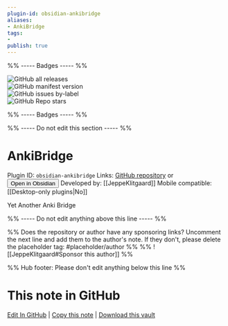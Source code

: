 ```yaml
---
plugin-id: obsidian-ankibridge
aliases:
- AnkiBridge
tags: 
- 
publish: true
---
```


%% ----- Badges ----- %%

![GitHub all releases](https://img.shields.io/github/downloads/JeppeKlitgaard/ObsidianAnkiBridge/total?color=573E7A&logo=github&style=for-the-badge)   
![GitHub manifest version](https://img.shields.io/github/manifest-json/v/JeppeKlitgaard/ObsidianAnkiBridge?color=573E7A&logo=github&style=for-the-badge)   
![GitHub issues by-label](https://img.shields.io/github/issues/JeppeKlitgaard/ObsidianAnkiBridge/help%20wanted?color=573E7A&logo=github&style=for-the-badge)   
![GitHub Repo stars](https://img.shields.io/github/stars/JeppeKlitgaard/ObsidianAnkiBridge?color=573E7A&logo=github&style=for-the-badge)

%% ----- Badges ----- %%

%% ----- Do not edit this section ----- %%

# AnkiBridge

Plugin ID: `obsidian-ankibridge`
Links: [GitHub repository](https://github.com/JeppeKlitgaard/ObsidianAnkiBridge) or [<button id=HH>Open in Obsidian</button>](obsidian://goto-plugin?id=obsidian-ankibridge)
Developed by: [[JeppeKlitgaard]]
Mobile compatible: [[Desktop-only plugins|No]]

Yet Another Anki Bridge

%% ----- Do not edit anything above this line ----- %% 

%% Does the repository or author have any sponsoring links? Uncomment the next line and add them to the author's note. If they don't, please delete the placeholder tag: #placeholder/author %%
%% ![[JeppeKlitgaard#Sponsor this author]] %%

%% Hub footer: Please don't edit anything below this line %%

# This note in GitHub

<span class="git-footer">[Edit In GitHub](https://github.dev/obsidian-community/obsidian-hub/blob/main/02%20-%20Community%20Expansions/02.05%20All%20Community%20Expansions/Plugins/obsidian-ankibridge.md "git-hub-edit-note") | [Copy this note](https://raw.githubusercontent.com/obsidian-community/obsidian-hub/main/02%20-%20Community%20Expansions/02.05%20All%20Community%20Expansions/Plugins/obsidian-ankibridge.md "git-hub-copy-note") | [Download this vault](https://github.com/obsidian-community/obsidian-hub/archive/refs/heads/main.zip "git-hub-download-vault") </span>

